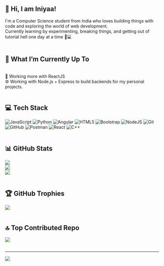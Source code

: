 ## 💫 Hi, I am Iniyaa!
I'm a Computer Science student from India who loves building things with code and exploring the world of web development.<br>Currently learning by experimenting, breaking things, and getting out of tutorial hell one day at a time 🧪💻<br><br>
## 🚀 What I’m Currently Up To
<br>🔭 Working more with ReactJS<br>⚙️ Working with Node.js + Express to build backends for my personal projects.<br><br>
## 💻 Tech Stack
![JavaScript](https://img.shields.io/badge/javascript-%23323330.svg?style=flat&logo=javascript&logoColor=%23F7DF1E) ![Python](https://img.shields.io/badge/python-3670A0?style=flat&logo=python&logoColor=ffdd54) ![Angular](https://img.shields.io/badge/angular-%23DD0031.svg?style=flat&logo=angular&logoColor=white) ![HTML5](https://img.shields.io/badge/html5-%23E34F26.svg?style=flat&logo=html5&logoColor=white) ![Bootstrap](https://img.shields.io/badge/bootstrap-%238511FA.svg?style=flat&logo=bootstrap&logoColor=white) ![NodeJS](https://img.shields.io/badge/node.js-6DA55F?style=flat&logo=node.js&logoColor=white) ![Git](https://img.shields.io/badge/git-%23F05033.svg?style=flat&logo=git&logoColor=white) ![GitHub](https://img.shields.io/badge/github-%23121011.svg?style=flat&logo=github&logoColor=white) ![Postman](https://img.shields.io/badge/Postman-FF6C37?style=flat&logo=postman&logoColor=white) ![React](https://img.shields.io/badge/react-%2320232a.svg?style=flat&logo=react&logoColor=%2361DAFB) ![C++](https://img.shields.io/badge/c++-%2300599C.svg?style=flat&logo=c%2B%2B&logoColor=white) <br><br>
## 📊 GitHub Stats
![](https://github-readme-stats.vercel.app/api?username=Iniyaa21&theme=ambient_gradient&hide_border=false&include_all_commits=false&count_private=false)<br/>
![](https://nirzak-streak-stats.vercel.app/?user=Iniyaa21&theme=ambient_gradient&hide_border=false)<br/>
![](https://github-readme-stats.vercel.app/api/top-langs/?username=Iniyaa21&theme=ambient_gradient&hide_border=false&include_all_commits=false&count_private=false&layout=compact)<br><br>
## 🏆 GitHub Trophies
![](https://github-profile-trophy.vercel.app/?username=Iniyaa21&theme=radical&no-frame=false&no-bg=true&margin-w=4) <br><br>

## 🔝 Top Contributed Repo
![](https://github-contributor-stats.vercel.app/api?username=Iniyaa21&limit=5&theme=ambient_gradient&combine_all_yearly_contributions=true) <br><br>

---
[![](https://visitcount.itsvg.in/api?id=Iniyaa21&icon=2&color=11)](https://visitcount.itsvg.in)

